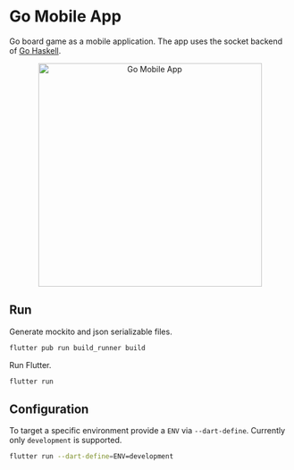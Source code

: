 # Go Mobile App

Go board game as a mobile application.
The app uses the socket backend of [Go Haskell](https://github.com/asattelmaier/go-haskell).

<p align="center">
  <img width="400" src="https://drive.google.com/uc?export=view&id=1BN-Cqetaqpz7Q6Mqm8tbUQ0sUHUOtzYy" alt="Go Mobile App">
</p>

## Run

Generate mockito and json serializable files.

```bash
flutter pub run build_runner build
```

Run Flutter.

```bash
flutter run
```

## Configuration

To target a specific environment provide a `ENV` via `--dart-define`.
Currently only `development` is supported.

```bash
flutter run --dart-define=ENV=development
```
